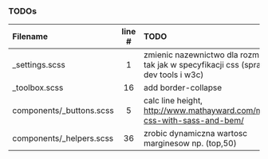 ### TODOs
| Filename | line # | TODO
|:------|:------:|:------
| _settings.scss | 1 | zmienic nazewnictwo dla rozmiarow, tak jak w specyfikacji css (sprawdzic dev tools i w3c)
| _toolbox.scss | 16 | add border-collapse
| components/_buttons.scss | 5 | calc line height, http://www.mathayward.com/modular-css-with-sass-and-bem/
| components/_helpers.scss | 36 | zrobic dynamiczna wartosc marginesow np. (top,50)